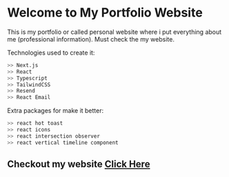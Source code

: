 # Welcome to My Portfolio Website

This is my portfolio or called personal website where i put everything about me (professional information). Must check the my website.

Technologies used to create it:

```bash
>> Next.js
>> React
>> Typescript
>> TailwindCSS
>> Resend
>> React Email
```

Extra packages for make it better:

```bash
>> react hot toast
>> react icons
>> react intersection observer
>> react vertical timeline component
```

## Checkout my website [Click Here](https://prince-sunsara.vercel.app/)
